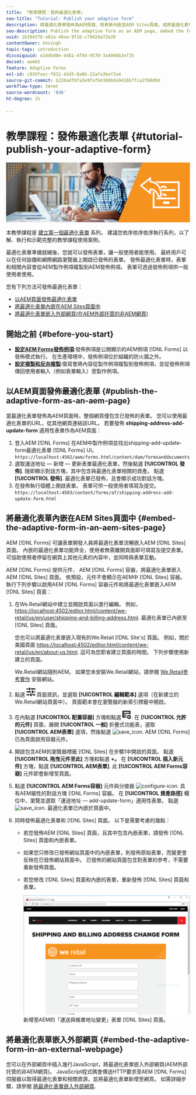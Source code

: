 ```yaml
---
title: 「教學課程：發佈最適化表單」
seo-title: "Tutorial: Publish your adaptive form"
description: 將最適化表單發佈為AEM頁面、將表單內嵌至AEM Sites頁面，或將最適化表單內嵌至外部網頁
seo-description: Publish the adaptive form as an AEM page, embed the form to an AEM Sites page, or embed the adaptive form in an external webpage
uuid: 1b164376-e61a-40aa-9f16-c79d24a72e20
contentOwner: khsingh
topic-tags: introduction
discoiquuid: e24dbd0e-4481-4f9d-9570-3a4046b3ef35
docset: aem65
feature: Adaptive Forms
exl-id: c039faec-f832-43d5-8a86-22afa3bef2a4
source-git-commit: b220adf6fa3e9faf94389b9a9416b7fca2f89d9d
workflow-type: tm+mt
source-wordcount: '936'
ht-degree: 1%

---
```


# 教學課程：發佈最適化表單 {#tutorial-publish-your-adaptive-form}

![](do-not-localize/13-publish-your-adaptive-form-small.png)

本教學課程是 [建立第一個最適化表單](https://helpx.adobe.com/tw/experience-manager/6-3/forms/using/create-your-first-adaptive-form.html) 系列。 建議您依序依序依序執行系列，以了解、執行和示範完整的教學課程使用案例。

最適化表單準備就緒後，您就可以發佈表單，讓一般使用者能使用。 最終用戶可以在任何設備和網際網路瀏覽器上開啟已發佈的表單。 發佈最適化表單時，表單和相關內容會從AEM製作例項複製到AEM發佈例項。 表單可透過發佈例項供一般使用者使用。

您有下列方法可發佈最適化表單：

* [以AEM頁面發佈最適化表單](../../forms/using/publish-your-adaptive-form.md#publish-the-adaptive-form-as-an-aem-page)
* [將最適化表單內嵌在AEM Sites頁面中](#embed-the-adaptive-form-in-an-aem-sites-page)
* [將最適化表單嵌入外部網頁(在AEM外部托管的非AEM網頁)](../../forms/using/publish-your-adaptive-form.md)

## 開始之前 {#before-you-start}

* **[設定AEM Forms發佈例項](https://helpx.adobe.com/tw/experience-manager/6-3/forms/using/installing-configuring-aem-forms-osgi.html)**:發佈例項是公開顯示的AEM例項 [!DNL Forms] 以發佈模式執行。 在生產環境中，發佈例項位於組織的防火牆之外。
* **[設定複製和反向複製](https://helpx.adobe.com/experience-manager/6-3/help/sites-deploying/replication.html)**:復寫會將內容從製作例項複製到發佈例項，並從發佈例項傳回使用者輸入（例如表單輸入）至製作例項。

## 以AEM頁面發佈最適化表單 {#publish-the-adaptive-form-as-an-aem-page}

當最適化表單發佈為AEM頁面時，整個網頁僅包含已發佈的表單。 您可以使用最適化表單的URL，從其他網頁連結該URL。 若要發佈 **shipping-address-add-update-form** 適用性表單作為AEM頁面：

1. 登入AEM [!DNL Forms] 在AEM中製作例項並找出shipping-add-update-form最適化表單 [!DNL Forms] UI。
   `https://localhost:4502/aem/forms.html/content/dam/formsanddocuments`
1. 選取運送地址 — 新增 — 更新表單最適化表單，然後點選 **[!UICONTROL 發佈]**. 隨即顯示對話方塊，其中包含與最適化表單相關的資產。 點選 **[!UICONTROL 發佈]**. 最適化表單已發佈，且會顯示成功對話方塊。
1. 在發佈執行個體上開啟表單。 表單可供一般使用者填寫及提交。
   `https://localhost:4503/content/forms/af/shipping-address-add-update-form.html`

## 將最適化表單內嵌在AEM Sites頁面中 {#embed-the-adaptive-form-in-an-aem-sites-page}

AEM [!DNL Forms] 可讓表單開發人員將最適化表單流暢嵌入AEM [!DNL Sites] 頁面。 內嵌的最適化表單功能齊全，使用者無需離開頁面即可填寫及提交表單。 可協助使用者停留在網頁上其他元素的內容中，並同時與表單互動。

AEM [!DNL Forms] 提供元件， AEM [!DNL Forms] 容器，將最適化表單嵌入AEM [!DNL Sites] 頁面。 依預設，元件不會顯示在AEM中 [!DNL Sites] 容器。 執行下列步驟以啟用AEM [!DNL Forms] 容器元件和將最適化表單嵌入AEM [!DNL Sites] 頁面：

1. 在We.Retail網站中建立並開啟頁面以進行編輯。 例如， [https://localhost:4502/editor.html/content/we-retail/us/en/user/shipping-and-billing-address.html](https://localhost:4502/editor.html/content/we-retail/us/en/user/shipping-and-billing-address.html). 最適化表單已內嵌至 [!DNL Sites] 頁面。

   您也可以將最適化表單嵌入現有的We.Retail [!DNL Site's] 頁面。 例如，關於美國頁面 [https://localhost:4502/editor.html/content/we-retail/us/en/about-us.html](https://localhost:4502/editor.html/content/we-retail/us/en/about-us.html). 這可為您節省建立頁面的時間。 下列步驟使用新建立的頁面。

   We.Retail網站隨附AEM。 如果您未安裝We.Retail網站，請參閱 [We.Retail參考實作](https://helpx.adobe.com/experience-manager/6-3/help/sites-developing/we-retail.html) 安裝網站。

1. 點選 ![屬性](assets/properties.png) 頁面資訊，並選取 **[!UICONTROL 編輯範本]** 選項（在新建立的We.Retail網站頁面中）。 頁面範本會在瀏覽器的新索引標籤中開啟。
1. 在內點選 **[!UICONTROL 配置容器]** 方塊和點選 ![feed management](assets/feedmanagement.png). 在 **[!UICONTROL 允許的元件]** 頁簽，展開 **[!UICONTROL 一般]** 折疊式功能表，選取 **[!UICONTROL AEM表單]** 選項，然後點選 ![save_icon](assets/save_icon.svg). AEM [!DNL Forms] 已為頁面啟用容器元件。

1. 開啟包含AEM的瀏覽器標籤 [!DNL Sites] 在步驟1中開啟的頁面。 點選 **[!UICONTROL 拖曳元件至此]** 方塊和點選 **+。** 在 **[!UICONTROL 插入新元件]** 方塊，點選 **[!UICONTROL AEM表單]**. 此 **[!UICONTROL AEM Forms容器]** 元件即會新增至頁面。
1. 點選 **[!UICONTROL AEM Forms容器]** 元件與分接器 ![configure-icon](assets/configure-icon.svg). 具有AEM屬性的對話方塊 [!DNL Forms] 容器。 在 **[!UICONTROL 資產路徑]** 欄位中，瀏覽並選取「運送地址 — add-update-form」適用性表單。 點選 ![save_icon](assets/save_icon.svg). 最適化表單已內嵌於頁面中。
1. 同時發佈最適化表單和 [!DNL Sites] 頁面。 以下是需要考慮的幾點：

   * 若您發佈AEM [!DNL Sites] 頁面，且其中包含內嵌表單，請發佈 [!DNL Sites] 頁面和內嵌表單。
   * 如果您只修改已發佈網站頁面中的內嵌表單，則發佈原始表單，而變更會反映在已發佈網站頁面中。 已發佈的網站頁面包含對表單的參考，不需要重新發佈頁面。
   * 若您修改 [!DNL Sites] 頁面和內嵌的表單，重新發佈 [!DNL Sites] 頁面和表單。

      ![內嵌 — aem-sites](assets/embed-in-aem-sites.png)
   新增至AEM的「運送與帳單地址變更」表單 [!DNL Sites] 頁面。

## 將最適化表單嵌入外部網頁 {#embed-the-adaptive-form-in-an-external-webpage}

您可以在外部網頁中插入幾行JavaScript，將最適化表單嵌入外部網頁(AEM外部托管的非AEM網頁)。 JavaScript程式碼會傳送HTTP要求至AEM [!DNL Forms] 伺服器以取得最適化表單和相關資源，並將最適化表單新增至網頁。 如需詳細步驟，請參閱 [將最適化表單嵌入外部網頁](/help/forms/using/embed-adaptive-form-external-web-page.md).
